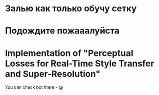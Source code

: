# Залью как только обучу сетку
# Подождите пожааалуйста

# Implementation of "Perceptual Losses for Real-Time Style Transfer and Super-Resolution"
You can check bot there - @
